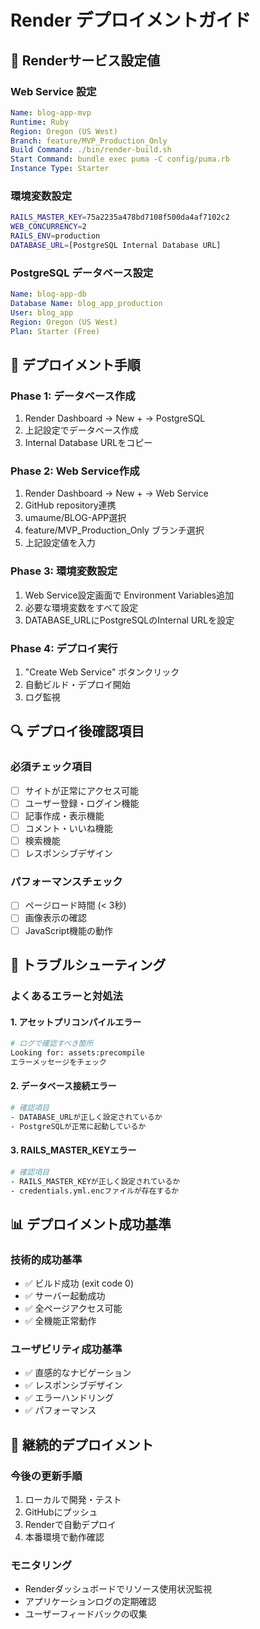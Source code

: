 # Render デプロイメントガイド

## 🚀 Renderサービス設定値

### Web Service 設定
```yaml
Name: blog-app-mvp
Runtime: Ruby
Region: Oregon (US West)
Branch: feature/MVP_Production_Only
Build Command: ./bin/render-build.sh
Start Command: bundle exec puma -C config/puma.rb
Instance Type: Starter
```

### 環境変数設定
```bash
RAILS_MASTER_KEY=75a2235a478bd7108f500da4af7102c2
WEB_CONCURRENCY=2
RAILS_ENV=production
DATABASE_URL=[PostgreSQL Internal Database URL]
```

### PostgreSQL データベース設定
```yaml
Name: blog-app-db
Database Name: blog_app_production
User: blog_app
Region: Oregon (US West)
Plan: Starter (Free)
```

## 📝 デプロイメント手順

### Phase 1: データベース作成
1. Render Dashboard → New + → PostgreSQL
2. 上記設定でデータベース作成
3. Internal Database URLをコピー

### Phase 2: Web Service作成
1. Render Dashboard → New + → Web Service
2. GitHub repository連携
3. umaume/BLOG-APP選択
4. feature/MVP_Production_Only ブランチ選択
5. 上記設定値を入力

### Phase 3: 環境変数設定
1. Web Service設定画面で Environment Variables追加
2. 必要な環境変数をすべて設定
3. DATABASE_URLにPostgreSQLのInternal URLを設定

### Phase 4: デプロイ実行
1. "Create Web Service" ボタンクリック
2. 自動ビルド・デプロイ開始
3. ログ監視

## 🔍 デプロイ後確認項目

### 必須チェック項目
- [ ] サイトが正常にアクセス可能
- [ ] ユーザー登録・ログイン機能
- [ ] 記事作成・表示機能
- [ ] コメント・いいね機能
- [ ] 検索機能
- [ ] レスポンシブデザイン

### パフォーマンスチェック
- [ ] ページロード時間 (< 3秒)
- [ ] 画像表示の確認
- [ ] JavaScript機能の動作

## 🚨 トラブルシューティング

### よくあるエラーと対処法

#### 1. アセットプリコンパイルエラー
```bash
# ログで確認すべき箇所
Looking for: assets:precompile
エラーメッセージをチェック
```

#### 2. データベース接続エラー
```bash
# 確認項目
- DATABASE_URLが正しく設定されているか
- PostgreSQLが正常に起動しているか
```

#### 3. RAILS_MASTER_KEYエラー
```bash
# 確認項目
- RAILS_MASTER_KEYが正しく設定されているか
- credentials.yml.encファイルが存在するか
```

## 📊 デプロイメント成功基準

### 技術的成功基準
- ✅ ビルド成功 (exit code 0)
- ✅ サーバー起動成功
- ✅ 全ページアクセス可能
- ✅ 全機能正常動作

### ユーザビリティ成功基準
- ✅ 直感的なナビゲーション
- ✅ レスポンシブデザイン
- ✅ エラーハンドリング
- ✅ パフォーマンス

## 🔄 継続的デプロイメント

### 今後の更新手順
1. ローカルで開発・テスト
2. GitHubにプッシュ
3. Renderで自動デプロイ
4. 本番環境で動作確認

### モニタリング
- Renderダッシュボードでリソース使用状況監視
- アプリケーションログの定期確認
- ユーザーフィードバックの収集